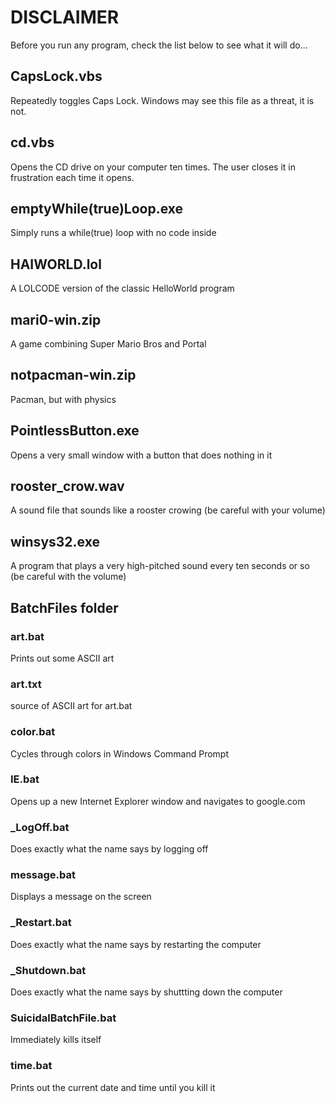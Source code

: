 # DISCLAIMER
Before you run any program, check the list below to see what it will do...

## CapsLock.vbs

Repeatedly toggles Caps Lock. Windows may see this file as a threat, it is not.

## cd.vbs

Opens the CD drive on your computer ten times. The user closes it in frustration each time it opens.

## emptyWhile(true)Loop.exe

Simply runs a while(true) loop with no code inside

## HAIWORLD.lol

A LOLCODE version of the classic HelloWorld program

## mari0-win.zip

A game combining Super Mario Bros and Portal

## notpacman-win.zip

Pacman, but with physics

## PointlessButton.exe

Opens a very small window with a button that does nothing in it

## rooster_crow.wav

A sound file that sounds like a rooster crowing (be careful with your volume)

## winsys32.exe

A program that plays a very high-pitched sound every ten seconds or so (be careful with the volume)

## BatchFiles folder

### art.bat

Prints out some ASCII art

### art.txt

source of ASCII art for art.bat

### color.bat

Cycles through colors in Windows Command Prompt

### IE.bat

Opens up a new Internet Explorer window and navigates to google.com

### _LogOff.bat

Does exactly what the name says by logging off

### message.bat

Displays a message on the screen

### _Restart.bat

Does exactly what the name says by restarting the computer

### _Shutdown.bat

Does exactly what the name says by shuttting down the computer

### SuicidalBatchFile.bat

Immediately kills itself

### time.bat

Prints out the current date and time until you kill it
